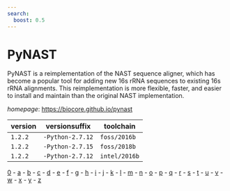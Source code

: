 ```yaml
---
search:
  boost: 0.5
---
```

# PyNAST

PyNAST is a reimplementation of the NAST sequence aligner, which has  become a popular tool for adding new 16s rRNA sequences to existing 16s rRNA alignments.  This reimplementation is more flexible, faster, and easier to install and maintain than  the original NAST implementation.

*homepage*: <https://biocore.github.io/pynast>

version | versionsuffix | toolchain
--------|---------------|----------
``1.2.2`` | ``-Python-2.7.12`` | ``foss/2016b``
``1.2.2`` | ``-Python-2.7.15`` | ``foss/2018b``
``1.2.2`` | ``-Python-2.7.12`` | ``intel/2016b``

[0](../0/index.md) - [a](../a/index.md) - [b](../b/index.md) - [c](../c/index.md) - [d](../d/index.md) - [e](../e/index.md) - [f](../f/index.md) - [g](../g/index.md) - [h](../h/index.md) - [i](../i/index.md) - [j](../j/index.md) - [k](../k/index.md) - [l](../l/index.md) - [m](../m/index.md) - [n](../n/index.md) - [o](../o/index.md) - [p](../p/index.md) - [q](../q/index.md) - [r](../r/index.md) - [s](../s/index.md) - [t](../t/index.md) - [u](../u/index.md) - [v](../v/index.md) - [w](../w/index.md) - [x](../x/index.md) - [y](../y/index.md) - [z](../z/index.md)

